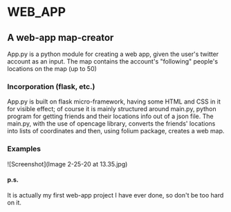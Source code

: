 # WEB_APP
## A web-app map-creator

App.py is a python module for creating a web app, given the user's twitter account as an input. The map contains the account's "following"
people's locations on the map (up to 50)

###  Incorporation (flask, etc.)
 App.py is built on flask micro-framework, having some HTML and CSS in it for visible effect; of course it is mainly structured around main.py, python program for getting friends and their locations info out of a json file. The main.py, with the use of opencage library, converts the friends' locations into lists of coordinates and then, using folium package, creates a web map.

### Examples
![Screenshot](Image 2-25-20 at 13.35.jpg)

#### p.s. 
It is actually my first web-app project I have ever done, so don't be too hard on it.
